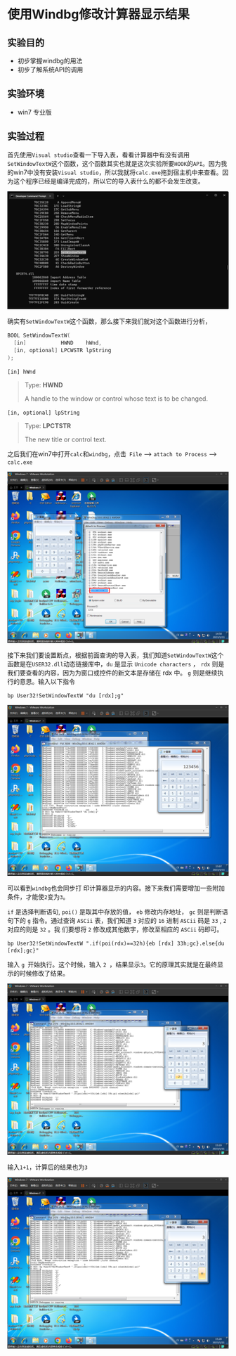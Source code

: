# 使用Windbg修改计算器显示结果

## 实验目的

* 初步掌握windbg的用法
* 初步了解系统API的调用

## 实验环境

* win7 专业版

## 实验过程

首先使用`Visual studio`查看一下导入表，看看计算器中有没有调用`SetWindowTextW`这个函数，这个函数其实也就是这次实验所要`HOOK`的`API`。因为我的win7中没有安装`Visual studio`，所以我就将`calc.exe`拖到宿主机中来查看。因为这个程序已经是编译完成的，所以它的导入表什么的都不会发生改变。

![](./img/setwindowtext.png)

确实有`SetWindowTextW`这个函数，那么接下来我们就对这个函数进行分析，

```c++
BOOL SetWindowTextW(
  [in]           HWND    hWnd,
  [in, optional] LPCWSTR lpString
);
```

`[in] hWnd`

>Type: **HWND**
>
>A handle to the window or control whose text is to be changed.

`[in, optional] lpString`

>Type: **LPCTSTR**
>
>The new title or control text.

之后我们在win7中打开`calc`和`windbg`，点击` File` --> `attach to Process` --> `calc.exe`

![](./img/calc.png)

接下来我们要设置断点，根据前面查询的导入表，我们知道`SetWindowTextW`这个函数是在`USER32.dll`动态链接库中，`du` 是显示 `Unicode characters` ， `rdx` 则是我们要查看的内容，因为为窗口或控件的新文本是存储在 rdx 中。 `g` 则是继续执行的意思。输入以下指令

```
bp User32!SetWindowTextW "du [rdx];g"
```

![](./img/bp.png)

可以看到`windbg`也会同步打 印计算器显示的内容。接下来我们需要增加一些附加条件，才能使`2`变为`3`。

`if` 是选择判断语句, `poi()` 是取其中存放的值， `eb` 修改内存地址， `gc` 则是判断语句下的 `g` 指令。通过查询 `ASCii` 表，我们知道 `3` 对应的 `16` 进制 `ASCii` 码是 `33` , `2` 对应的则是 `32` 。我 们要想将 `2` 修改成其他数字，修改至相应的 `ASCii` 码即可。

```
bp User32!SetWindowTextW ".if(poi(rdx)==32h){eb [rdx] 33h;gc}.else{du
[rdx];gc}"
```

输入 `g `开始执行。这个时候，输入 `2 `，结果显示` 3 `。它的原理其实就是在最终显示的时候修改了结果。

![](./img/2.png)

输入`1+1`，计算后的结果也为`3`

![](./img/1+1.png)







